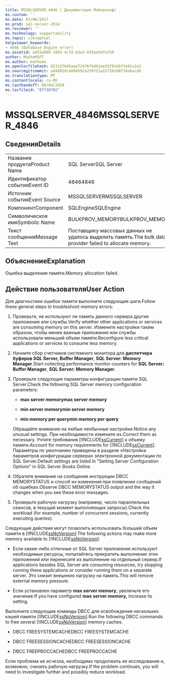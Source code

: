 ```yaml
---
title: MSSQLSERVER_4846 | Документация Майкрософт
ms.custom: ''
ms.date: 03/06/2017
ms.prod: sql-server-2014
ms.reviewer: ''
ms.technology: supportability
ms.topic: conceptual
helpviewer_keywords:
- 4846 (Database Engine error)
ms.assetid: a455e809-1883-4c7d-b3e3-835ee5bfe258
author: MashaMSFT
ms.author: mathoma
ms.openlocfilehash: 923137645aae72476fb4b2ae33f0cbbf3e81c2a3
ms.sourcegitcommit: ad4d92dce894592a259721a1571b1d8736abacdb
ms.translationtype: MT
ms.contentlocale: ru-RU
ms.lasthandoff: 08/04/2020
ms.locfileid: "87730702"
---
```

# <a name="mssqlserver_4846"></a><span data-ttu-id="36e27-102">MSSQLSERVER_4846</span><span class="sxs-lookup"><span data-stu-id="36e27-102">MSSQLSERVER_4846</span></span>
    
## <a name="details"></a><span data-ttu-id="36e27-103">Сведения</span><span class="sxs-lookup"><span data-stu-id="36e27-103">Details</span></span>  
  
|||  
|-|-|  
|<span data-ttu-id="36e27-104">Название продукта</span><span class="sxs-lookup"><span data-stu-id="36e27-104">Product Name</span></span>|<span data-ttu-id="36e27-105">SQL Server</span><span class="sxs-lookup"><span data-stu-id="36e27-105">SQL Server</span></span>|  
|<span data-ttu-id="36e27-106">Идентификатор события</span><span class="sxs-lookup"><span data-stu-id="36e27-106">Event ID</span></span>|<span data-ttu-id="36e27-107">4846</span><span class="sxs-lookup"><span data-stu-id="36e27-107">4846</span></span>|  
|<span data-ttu-id="36e27-108">Источник события</span><span class="sxs-lookup"><span data-stu-id="36e27-108">Event Source</span></span>|<span data-ttu-id="36e27-109">MSSQLSERVER</span><span class="sxs-lookup"><span data-stu-id="36e27-109">MSSQLSERVER</span></span>|  
|<span data-ttu-id="36e27-110">Компонент</span><span class="sxs-lookup"><span data-stu-id="36e27-110">Component</span></span>|<span data-ttu-id="36e27-111">SQLEngine</span><span class="sxs-lookup"><span data-stu-id="36e27-111">SQLEngine</span></span>|  
|<span data-ttu-id="36e27-112">Символическое имя</span><span class="sxs-lookup"><span data-stu-id="36e27-112">Symbolic Name</span></span>|<span data-ttu-id="36e27-113">BULKPROV_MEMORY</span><span class="sxs-lookup"><span data-stu-id="36e27-113">BULKPROV_MEMORY</span></span>|  
|<span data-ttu-id="36e27-114">Текст сообщения</span><span class="sxs-lookup"><span data-stu-id="36e27-114">Message Text</span></span>|<span data-ttu-id="36e27-115">Поставщику массовых данных не удалось выделить память.</span><span class="sxs-lookup"><span data-stu-id="36e27-115">The bulk data provider failed to allocate memory.</span></span>|  
  
## <a name="explanation"></a><span data-ttu-id="36e27-116">Объяснение</span><span class="sxs-lookup"><span data-stu-id="36e27-116">Explanation</span></span>  
 <span data-ttu-id="36e27-117">Ошибка выделения памяти.</span><span class="sxs-lookup"><span data-stu-id="36e27-117">Memory allocation failed.</span></span>  
  
## <a name="user-action"></a><span data-ttu-id="36e27-118">Действие пользователя</span><span class="sxs-lookup"><span data-stu-id="36e27-118">User Action</span></span>  
 <span data-ttu-id="36e27-119">Для диагностики ошибок памяти выполните следующие шаги.</span><span class="sxs-lookup"><span data-stu-id="36e27-119">Follow these general steps to troubleshoot memory errors:</span></span>  
  
1.  <span data-ttu-id="36e27-120">Проверьте, не используют ли память данного сервера другие приложения или службы.</span><span class="sxs-lookup"><span data-stu-id="36e27-120">Verify whether other applications or services are consuming memory on this server.</span></span> <span data-ttu-id="36e27-121">Измените настройки таким образом, чтобы менее важные приложения или службы использовали меньший объем памяти.</span><span class="sxs-lookup"><span data-stu-id="36e27-121">Reconfigure less critical applications or services to consume less memory.</span></span>  
  
2.  <span data-ttu-id="36e27-122">Начните сбор счетчиков системного монитора для **диспетчера буферов SQL Server, Buffer Manager**, **SQL Server: Memory Manager**.</span><span class="sxs-lookup"><span data-stu-id="36e27-122">Start collecting performance monitor counters for **SQL Server: Buffer Manager**, **SQL Server: Memory Manager**.</span></span>  
  
3.  <span data-ttu-id="36e27-123">Проверьте следующие параметры конфигурации памяти SQL Server.</span><span class="sxs-lookup"><span data-stu-id="36e27-123">Check the following SQL Server memory configuration parameters:</span></span>  
  
    -   <span data-ttu-id="36e27-124">**max server memory**</span><span class="sxs-lookup"><span data-stu-id="36e27-124">**max server memory**</span></span>  
  
    -   <span data-ttu-id="36e27-125">**min server memory**</span><span class="sxs-lookup"><span data-stu-id="36e27-125">**min server memory**</span></span>  
  
    -   <span data-ttu-id="36e27-126">**min memory per query**</span><span class="sxs-lookup"><span data-stu-id="36e27-126">**min memory per query**</span></span>  
  
     <span data-ttu-id="36e27-127">Обращайте внимание на любые необычные настройки.</span><span class="sxs-lookup"><span data-stu-id="36e27-127">Notice any unusual settings.</span></span> <span data-ttu-id="36e27-128">При необходимости измените их.</span><span class="sxs-lookup"><span data-stu-id="36e27-128">Correct them as necessary.</span></span> <span data-ttu-id="36e27-129">Учтите требования [!INCLUDE[ssCurrent](../../includes/sscurrent-md.md)] к объему памяти.</span><span class="sxs-lookup"><span data-stu-id="36e27-129">Account for memory requirements for [!INCLUDE[ssCurrent](../../includes/sscurrent-md.md)].</span></span> <span data-ttu-id="36e27-130">Параметры по умолчанию приведены в разделе «Настройка параметров конфигурации сервера» электронной документации по SQL Server.</span><span class="sxs-lookup"><span data-stu-id="36e27-130">Default settings are listed in "Setting Server Configuration Options" in SQL Server Books Online.</span></span>  
  
4.  <span data-ttu-id="36e27-131">Обратите внимание на сообщения инструкции DBCC MEMORYSTATUS и способ их изменения при появлении сообщений об ошибках.</span><span class="sxs-lookup"><span data-stu-id="36e27-131">Observe DBCC MEMORYSTATUS output and the way it changes when you see these error messages.</span></span>  
  
5.  <span data-ttu-id="36e27-132">Проверьте рабочую нагрузку (например, число параллельных сеансов, в текущий момент выполняющих запросы).</span><span class="sxs-lookup"><span data-stu-id="36e27-132">Check the workload (for example, number of concurrent sessions, currently executing queries).</span></span>  
  
 <span data-ttu-id="36e27-133">Следующие действия могут позволить использовать больший объем памяти в [!INCLUDE[ssNoVersion](../../includes/ssnoversion-md.md)]:</span><span class="sxs-lookup"><span data-stu-id="36e27-133">The following actions may make more memory available to [!INCLUDE[ssNoVersion](../../includes/ssnoversion-md.md)]:</span></span>  
  
-   <span data-ttu-id="36e27-134">Если какие-либо отличные от SQL Server приложения используют необходимые ресурсы, попытайтесь прекратить выполнение этих приложений или перенесите их выполнение на отдельный сервер.</span><span class="sxs-lookup"><span data-stu-id="36e27-134">If applications besides SQL Server are consuming resources, try stopping running these applications or consider running them on a separate server.</span></span> <span data-ttu-id="36e27-135">Это снизит внешнюю нагрузку на память.</span><span class="sxs-lookup"><span data-stu-id="36e27-135">This will remove external memory pressure.</span></span>  
  
-   <span data-ttu-id="36e27-136">Если установлен параметр **max server memory**, увеличьте его значение.</span><span class="sxs-lookup"><span data-stu-id="36e27-136">If you have configured **max server memory,** increase its setting.</span></span>  
  
 <span data-ttu-id="36e27-137">Выполните следующие команды DBCC для освобождения нескольких кэшей памяти [!INCLUDE[ssNoVersion](../../includes/ssnoversion-md.md)].</span><span class="sxs-lookup"><span data-stu-id="36e27-137">Run the following DBCC commands to free several [!INCLUDE[ssNoVersion](../../includes/ssnoversion-md.md)] memory caches.</span></span>  
  
-   <span data-ttu-id="36e27-138">DBCC FREESYSTEMCACHE</span><span class="sxs-lookup"><span data-stu-id="36e27-138">DBCC FREESYSTEMCACHE</span></span>  
  
-   <span data-ttu-id="36e27-139">DBCC FREESESSIONCACHE</span><span class="sxs-lookup"><span data-stu-id="36e27-139">DBCC FREESESSIONCACHE</span></span>  
  
-   <span data-ttu-id="36e27-140">DBCC FREEPROCCACHE</span><span class="sxs-lookup"><span data-stu-id="36e27-140">DBCC FREEPROCCACHE</span></span>  
  
 <span data-ttu-id="36e27-141">Если проблема не исчезла, необходимо продолжить ее исследование и, возможно, снизить рабочую нагрузку.</span><span class="sxs-lookup"><span data-stu-id="36e27-141">If the problem continues, you will need to investigate further and possibly reduce workload.</span></span>  
  
  
